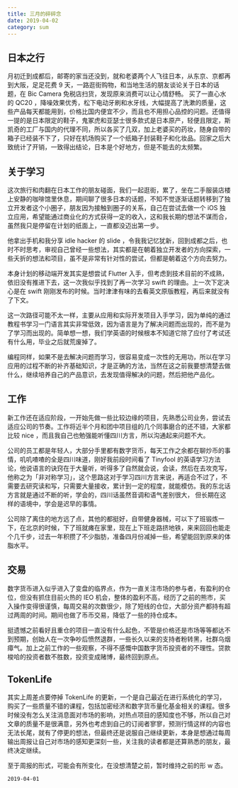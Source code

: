 ```yaml
---
title: 三月的碎碎念
date: 2019-04-02
category: sum
---
```


## 日本之行

月初迁到成都后，邮寄的家当还没到，就和老婆两个人飞往日本，从东京、京都再到大阪，足足花费 9 天，一路逛街购物，和当地生活的朋友谈论关于日本的话题，在 Bic Camera 免税店扫货，发现原来消费可以让心情舒畅。
买了一直心水的 QC20 ，降噪效果优秀，松下电动牙刷和水牙线，大幅提高了洗漱的质量，这些产品每天都能用到，价格比国内便宜不少，而且也不用担心品控的问题。还值得一提的是日本限定的鞋子，鬼冢虎和亚瑟士很多款式是日本原产，轻便且限定，斯凯奇的工厂与国内的代理不同，所以各买了几双，加上老婆买的药妆，随身自带的箱子已经装不下了，只好在机场购买了一个纸箱子封装鞋子和化妆品。回家之后大致统计了开销，一致得出结论，日本是个好地方，但是不能去的太频繁。

## 关于学习

这次旅行和肉翻在日本工作的朋友碰面，我们一起逛街，累了，坐在二手服装店楼上安静的咖啡馆里休息，期间聊了很多日本的话题，不知不觉逐渐话题转移到了独立开发者这个小圈子，朋友因为接触到圈子的关系，自己在尝试去做一个 iOS 独立应用，希望能通过商业化的方式获得一定的收入，这和我长期的想法不谋而合，虽然我只是停留在计划的纸面上，一直都没迈出第一步。

他拿出手机和我分享 idle hacker 的 slide ，令我我记忆犹新，回到成都之后，也时不时思考，审视自己曾经一些想法，其实都是在朝着独立开发者的方向探索，一些夭折的想法和项目，虽不是非常有针对性的尝试，但都是朝着这个方向去努力。

本身计划的移动端开发其实是想尝试 Flutter 入手，但考虑到技术目前的不成熟，依旧没有推进下去，这一次我似乎找到了再一次学习 swift 的理由。上一次下定决心是在 swift 刚刚发布的时候。当时津津有味的去看英文原版教程，再后来就没有了下文。

这一次路径可能不太一样，主要从应用和实际开发项目入手学习，因为单纯的通过教程书学习一门语言其实非常低效，因为语言是为了解决问题而出现的，而不是为了学习而出现的。简单想一想，我们学英语的时候根本不知道它除了应付了考试还有什么用，毕业之后就荒废掉了。

编程同样，如果不是去解决问题而学习，很容易变成一次性的无用功，所以在学习应用的过程不断的补齐基础知识，才是正确的方法，当然在这之前我要想清楚去做什么，继续培养自己的产品意识，去发现值得解决的问题，然后把他产品化。

## 工作

新工作还在适应阶段，一开始先做一些比较边缘的项目，先熟悉公司业务，尝试去适应公司的节奏。工作将近半个月和团中项目组的几个同事磨合的还不错，大家都比较 nice ，而且我自己也勉强能听懂四川方言，所以沟通起来问题不大。

公司的员工都是年轻人，大部分手里都有数字货币，每天工作之余都在聊炒币的事情，叽叽喳喳的全是四川味道，刚好我前段时间看了 Tinyfool 的英语学习方法论，他说语言的诀窍在于大量听，听得多了自然就会说，会读，然后在去攻克写，他称之为「非对称学习」，这个思路这对于学习四川方言来说，再适合不过了，不需要去研究读和写，只需要大量接收，累计到一定的程度，就能模仿。我的东北话方言就是通过不断的听，学会的，四川话虽然音调和语气差别很大， 但长期在这样的语境中，学会是迟早的事情。

公司除了离住的地方远了点，其他的都挺好，自带健身器械，可以下了班锻炼一下，在北京的时候，下了班就瘫在家里，现在上下班走路挤地铁，来来回回也能走个几千步，过去一年积攒了不少脂肪，准备四月份减掉一些，希望能回到原来的体脂水平。

## 交易

数字货币进入似乎进入了变盘的临界点，作为一直关注市场的参与者，有盈利的仓位，但没有抓住目前火热的 IEO 机会，整体的盈利不高，经历了之前的熊市，买入操作变得很谨慎，每周交易的次数很少，除了短线的仓位，大部分资产都持有超过两周的时间。期间也做了币币交易，降低了一些的持仓成本。

挺遗憾之前看好且重仓的项目一直没有什么起色，不管是价格还是市场等等都达不到预期，创始人在一次争吵后愤然退群，一些长久以来的支持者粉转黑，社群乌烟瘴气。加上之前工作的一些观察，不得不感慨中国数字货币投资者的不理性。贷款梭哈的投资者数不胜数，投资变成赌博，最终回到原点。

## TokenLife

其实上周差点要停掉 TokenLife 的更新，一个是自己最近在进行系统化的学习，购买了一些质量不错的课程，包括加密经济和数字货币量化基金相关的课程。很多时候没有怎么关注消息面对市场的影响，对热点项目的感知度也不够，所以自己对文章的质量不是很满意，另外也考虑到自己的订阅者寥寥，预测行情这样的内容也无法长尾，就有了停更的想法，但最终还是说服自己继续更新，本身是想通过每周输出周报让自己对市场的感知更深刻一些，关注我的读者都是还算熟悉的朋友，最终决定继续。

至于周报的形式，可能会有所变化，在没想清楚之前，暂时维持之前的形 w 态。

`2019-04-01`

